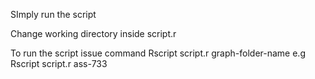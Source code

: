SImply run the script

Change working directory inside script.r

To run the script issue command Rscript script.r graph-folder-name
e.g Rscript script.r ass-733
